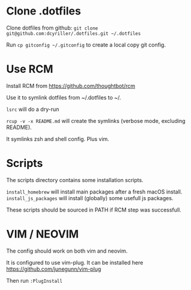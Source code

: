 # Clone .dotfiles

Clone dotfiles from github:
`git clone git@github.com:dcyriller/.dotfiles.git ~/.dotfiles`

Run `cp gitconfig ~/.gitconfig` to create a local copy git config.


# Use RCM

Install RCM from https://github.com/thoughtbot/rcm

Use it to symlink dotfiles from ~/.dotfiles to ~/.

`lsrc` will do a dry-run

`rcup -v -x README.md` will create the symlinks (verbose mode, excluding README).

It symlinks zsh and shell config. Plus vim.


# Scripts

The scripts directory contains some installation scripts.

`ìnstall_homebrew` will install main packages after a fresh macOS install.
`install_js_packages` will install (globally) some usefull js packages.

These scripts should be sourced in PATH if RCM step was successfull.


# VIM / NEOVIM

The config should work on both vim and neovim.

It is configured to use vim-plug.
It can be installed here https://github.com/junegunn/vim-plug

Then run `:PlugInstall`